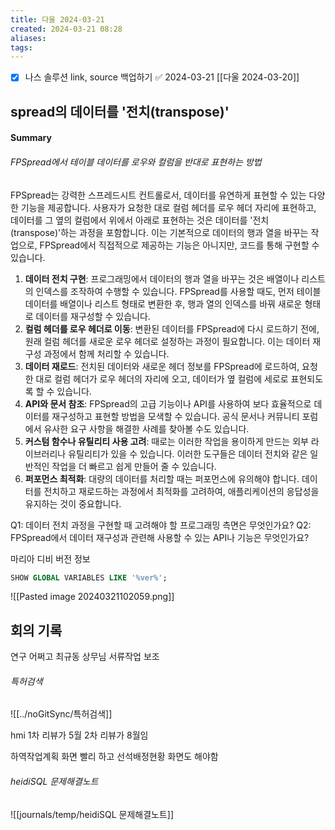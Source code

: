 ```yaml
---
title: 다울 2024-03-21
created: 2024-03-21 08:28
aliases: 
tags:
---
```

- [x] 나스 솔루션 link, source 백업하기 ✅ 2024-03-21
[[다울 2024-03-20]]
## spread의 데이터를 '전치(transpose)'
#### Summary
###### FPSpread에서 테이블 데이터를 로우와 컬럼을 반대로 표현하는 방법
FPSpread는 강력한 스프레드시트 컨트롤로서, 데이터를 유연하게 표현할 수 있는 다양한 기능을 제공합니다. 
사용자가 요청한 대로 컬럼 헤더를 로우 헤더 자리에 표현하고, 데이터를 그 옆의 컬럼에서 위에서 아래로 표현하는 것은 데이터를 '전치(transpose)'하는 과정을 포함합니다. 
이는 기본적으로 데이터의 행과 열을 바꾸는 작업으로, FPSpread에서 직접적으로 제공하는 기능은 아니지만, 코드를 통해 구현할 수 있습니다.

1. **데이터 전치 구현**: 프로그래밍에서 데이터의 행과 열을 바꾸는 것은 배열이나 리스트의 인덱스를 조작하여 수행할 수 있습니다. FPSpread를 사용할 때도, 먼저 테이블 데이터를 배열이나 리스트 형태로 변환한 후, 행과 열의 인덱스를 바꿔 새로운 형태로 데이터를 재구성할 수 있습니다.
2. **컬럼 헤더를 로우 헤더로 이동**: 변환된 데이터를 FPSpread에 다시 로드하기 전에, 원래 컬럼 헤더를 새로운 로우 헤더로 설정하는 과정이 필요합니다. 이는 데이터 재구성 과정에서 함께 처리할 수 있습니다.
3. **데이터 재로드**: 전치된 데이터와 새로운 헤더 정보를 FPSpread에 로드하여, 요청한 대로 컬럼 헤더가 로우 헤더의 자리에 오고, 데이터가 옆 컬럼에 세로로 표현되도록 할 수 있습니다.
4. **API와 문서 참조**: FPSpread의 고급 기능이나 API를 사용하여 보다 효율적으로 데이터를 재구성하고 표현할 방법을 모색할 수 있습니다. 공식 문서나 커뮤니티 포럼에서 유사한 요구 사항을 해결한 사례를 찾아볼 수도 있습니다.
5. **커스텀 함수나 유틸리티 사용 고려**: 때로는 이러한 작업을 용이하게 만드는 외부 라이브러리나 유틸리티가 있을 수 있습니다. 이러한 도구들은 데이터 전치와 같은 일반적인 작업을 더 빠르고 쉽게 만들어 줄 수 있습니다.
6. **퍼포먼스 최적화**: 대량의 데이터를 처리할 때는 퍼포먼스에 유의해야 합니다. 데이터를 전치하고 재로드하는 과정에서 최적화를 고려하여, 애플리케이션의 응답성을 유지하는 것이 중요합니다.

Q1: 데이터 전치 과정을 구현할 때 고려해야 할 프로그래밍 측면은 무엇인가요?
Q2: FPSpread에서 데이터 재구성과 관련해 사용할 수 있는 API나 기능은 무엇인가요?


마리아 디비 버전 정보
```sql
SHOW GLOBAL VARIABLES LIKE '%ver%';
```
![[Pasted image 20240321102059.png]]

## 회의 기록
연구 어쩌고 최규동 상무님 서류작업 보조

###### 특허검색
![[../noGitSync/특허검색]]

hmi 1차 리뷰가 5월
2차 리뷰가 8월임

하역작업계획 화면 빨리 하고 
선석배정현황 화면도 해야함


###### heidiSQL 문제해결노트
![[journals/temp/heidiSQL 문제해결노트]]



